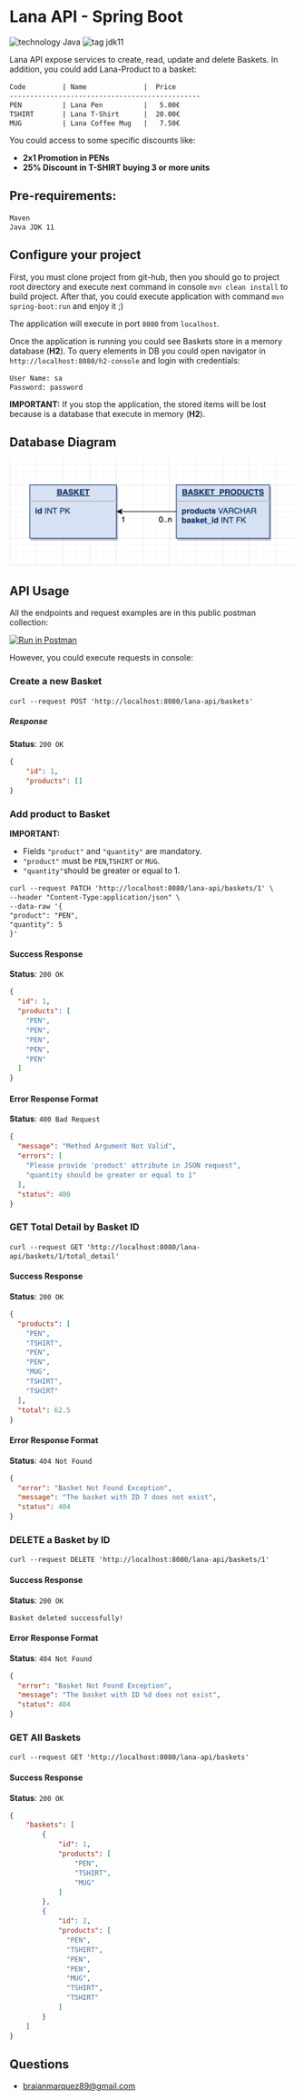 # Lana API - Spring Boot
![technology Java](https://img.shields.io/badge/technology-java-blue.svg)
![tag jdk11](https://img.shields.io/badge/tag-jdk11-orange.svg)

Lana API expose services to create, read, update and delete Baskets.
In addition, you could add Lana-Product to a basket:

```
Code         | Name              |  Price
-----------------------------------------------
PEN          | Lana Pen          |   5.00€
TSHIRT       | Lana T-Shirt      |  20.00€
MUG          | Lana Coffee Mug   |   7.50€
```

You could access to some specific discounts like:
- **2x1 Promotion in PENs** 
- **25% Discount in T-SHIRT buying 3 or more units**

## Pre-requirements:

    Maven
    Java JDK 11

## Configure your project
First, you must clone project from git-hub, then you should go to project root directory
and execute next command in console `mvn clean install` to build project.
After that, you could execute application with command `mvn spring-boot:run` and enjoy it ;)

The application will execute in port `8080` from `localhost`.

Once the application is running you could see Baskets store in a memory database (**H2**).
To query elements in DB you could open navigator in `http://localhost:8080/h2-console` and login with credentials:
```
User Name: sa 
Password: password
```

**IMPORTANT:** If you stop the application, the stored items will be lost because is a database that execute in memory (**H2**).

## Database Diagram

![Database Schema](https://github.com/bmarquezchesko/lana-products/blob/main/src/main/resources/files/DB%20Lana%20Products.png)

## API Usage

All the endpoints and request examples are in this public postman collection:

[![Run in Postman](https://run.pstmn.io/button.svg)](https://app.getpostman.com/run-collection/94a6d0085384dfadbc93)

However, you could execute requests in console:

### Create a new Basket

```
curl --request POST 'http://localhost:8080/lana-api/baskets'
```

##### Response
**Status**: `200 OK`
```json
{
    "id": 1,
    "products": []
}
```

### Add product to Basket

**IMPORTANT:**
- Fields `"product"` and `"quantity"` are mandatory.
- `"product"` must be `PEN`,`TSHIRT` or `MUG`. 
- `"quantity"`should be greater or equal to 1.

```
curl --request PATCH 'http://localhost:8080/lana-api/baskets/1' \
--header "Content-Type:application/json" \
--data-raw '{
"product": "PEN",
"quantity": 5
}'
```

#### Success Response
**Status**: `200 OK`
```json
{
  "id": 1,
  "products": [
    "PEN",
    "PEN",
    "PEN",
    "PEN",
    "PEN"
  ]
}
```
#### Error Response Format
**Status**: `400 Bad Request`
```json
{
  "message": "Method Argument Not Valid",
  "errors": [
    "Please provide 'product' attribute in JSON request",
    "quantity should be greater or equal to 1"
  ],
  "status": 400
}
```
### GET Total Detail by Basket ID
```
curl --request GET 'http://localhost:8080/lana-api/baskets/1/total_detail'
```
#### Success Response
**Status**: `200 OK`
```json
{
  "products": [
    "PEN",
    "TSHIRT",
    "PEN",
    "PEN",
    "MUG",
    "TSHIRT",
    "TSHIRT"
  ],
  "total": 62.5
}
```

#### Error Response Format
**Status**: `404 Not Found`
```json
{
  "error": "Basket Not Found Exception",
  "message": "The basket with ID 7 does not exist",
  "status": 404
}
```

### DELETE a Basket by ID
```
curl --request DELETE 'http://localhost:8080/lana-api/baskets/1'
```

#### Success Response
**Status**: `200 OK`
```
Basket deleted successfully!
```

#### Error Response Format

**Status**: `404 Not Found`
```json
{
  "error": "Basket Not Found Exception",
  "message": "The basket with ID %d does not exist",
  "status": 404
}
```

### GET All Baskets

```
curl --request GET 'http://localhost:8080/lana-api/baskets'
```

#### Success Response
**Status**: `200 OK`
```json
{
    "baskets": [
        {
            "id": 1,
            "products": [
                "PEN",
                "TSHIRT",
                "MUG"
            ]
        },
        {
            "id": 2,
            "products": [
              "PEN",
              "TSHIRT",
              "PEN",
              "PEN",
              "MUG",
              "TSHIRT",
              "TSHIRT"
            ]
        }
    ]
}
```

## Questions
* [braianmarquez89@gmail.com](mailto:braianmarquez89@gmail.com)
